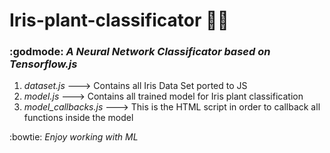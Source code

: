 # Iris-plant-classificator :tulip::memo:
### :godmode: _A Neural Network Classificator based on Tensorflow.js_ 

1. _dataset.js_ ---> Contains all Iris Data Set ported to JS
2. _model.js_ ---> Contains all trained model for Iris plant classification
3. _model_callbacks.js_ ---> This is the HTML script in order to callback all functions inside the model

:bowtie: _Enjoy working with ML_ 
